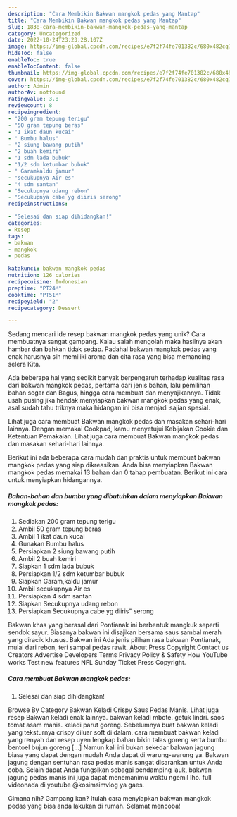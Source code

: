 ```yaml
---
description: "Cara Membikin Bakwan mangkok pedas yang Mantap"
title: "Cara Membikin Bakwan mangkok pedas yang Mantap"
slug: 1838-cara-membikin-bakwan-mangkok-pedas-yang-mantap
category: Uncategorized
date: 2022-10-24T23:23:28.107Z
image: https://img-global.cpcdn.com/recipes/e7f2f74fe701382c/680x482cq70/bakwan-mangkok-pedas-foto-resep-utama.jpg
hideToc: false
enableToc: true
enableTocContent: false
thumbnail: https://img-global.cpcdn.com/recipes/e7f2f74fe701382c/680x482cq70/bakwan-mangkok-pedas-foto-resep-utama.jpg
cover: https://img-global.cpcdn.com/recipes/e7f2f74fe701382c/680x482cq70/bakwan-mangkok-pedas-foto-resep-utama.jpg
author: Admin
authorAv: notfound
ratingvalue: 3.8
reviewcount: 8
recipeingredient:
- "200 gram tepung terigu"
- "50 gram tepung beras"
- "1 ikat daun kucai"
- " Bumbu halus"
- "2 siung bawang putih"
- "2 buah kemiri"
- "1 sdm lada bubuk"
- "1/2 sdm ketumbar bubuk"
- " Garamkaldu jamur"
- "secukupnya Air es"
- "4 sdm santan"
- "Secukupnya udang rebon"
- "Secukupnya cabe yg diiris serong"
recipeinstructions:

- "Selesai dan siap dihidangkan!"
categories:
- Resep
tags:
- bakwan
- mangkok
- pedas

katakunci: bakwan mangkok pedas 
nutrition: 126 calories
recipecuisine: Indonesian
preptime: "PT24M"
cooktime: "PT51M"
recipeyield: "2"
recipecategory: Dessert

---
```





Sedang mencari ide resep bakwan mangkok pedas yang unik? Cara membuatnya sangat gampang. Kalau salah mengolah maka hasilnya akan hambar dan bahkan tidak sedap. Padahal bakwan mangkok pedas yang enak harusnya sih memiliki aroma dan cita rasa yang bisa memancing selera Kita.





Ada beberapa hal yang sedikit banyak berpengaruh terhadap kualitas rasa dari bakwan mangkok pedas, pertama dari jenis bahan, lalu pemilihan bahan segar dan Bagus, hingga cara membuat dan menyajikannya. Tidak usah pusing jika hendak menyiapkan bakwan mangkok pedas yang enak,      asal sudah tahu triknya maka hidangan ini bisa menjadi sajian spesial.














Lihat juga cara membuat Bakwan mangkok pedas dan masakan sehari-hari lainnya. Dengan memakai Cookpad, kamu menyetujui Kebijakan Cookie dan Ketentuan Pemakaian. Lihat juga cara membuat Bakwan mangkok pedas dan masakan sehari-hari lainnya.






Berikut ini ada beberapa cara mudah dan praktis untuk membuat bakwan mangkok pedas yang siap dikreasikan. Anda bisa menyiapkan Bakwan mangkok pedas memakai 13 bahan dan 0 tahap pembuatan. Berikut ini cara untuk menyiapkan hidangannya.

<!--inarticleads1-->

##### Bahan-bahan dan bumbu yang dibutuhkan dalam menyiapkan Bakwan mangkok pedas:

1. Sediakan 200 gram tepung terigu
1. Ambil 50 gram tepung beras
1. Ambil 1 ikat daun kucai
1. Gunakan  Bumbu halus
1. Persiapkan 2 siung bawang putih
1. Ambil 2 buah kemiri
1. Siapkan 1 sdm lada bubuk
1. Persiapkan 1/2 sdm ketumbar bubuk
1. Siapkan  Garam,kaldu jamur
1. Ambil secukupnya Air es
1. Persiapkan 4 sdm santan
1. Siapkan Secukupnya udang rebon
1. Persiapkan Secukupnya cabe yg diiris&#34; serong


Bakwan khas yang berasal dari Pontianak ini berbentuk mangkuk seperti sendok sayur. Biasanya bakwan ini disajikan bersama saus sambal merah yang diracik khusus. Bakwan ini Ada jenis pilihan rasa bakwan Pontianak, mulai dari rebon, teri sampai pedas rawit. About Press Copyright Contact us Creators Advertise Developers Terms Privacy Policy &amp; Safety How YouTube works Test new features NFL Sunday Ticket Press Copyright. 

<!--inarticleads2-->

##### Cara membuat Bakwan mangkok pedas:


1. Selesai dan siap dihidangkan!

Browse By Category Bakwan Keladi Crispy Saus Pedas Manis. Lihat juga resep Bakwan keladi enak lainnya. bakwan keladi mbote. getuk lindri. saos tomat asam manis. keladi parut goreng. Sebelumnya buat bakwan keladi yang teksturnya crispy diluar soft di dalam. cara membuat bakwan keladi yang renyah dan resep uyen lengkap bahan bikin talas goreng serta bumbu bentoel bujun goreng […] Namun kali ini bukan sekedar bakwan jagung biasa yang dapat dengan mudah Anda dapat di warung-warung ya. Bakwan jagung dengan sentuhan rasa pedas manis sangat disarankan untuk Anda coba. Selain dapat Anda fungsikan sebagai pendamping lauk, bakwan jagung pedas manis ini juga dapat menemanimu waktu ngemil lho. full videonada di youtube @kosimsimvlog ya gaes. 

Gimana nih? Gampang kan? Itulah cara menyiapkan bakwan mangkok pedas yang bisa anda lakukan di rumah. Selamat mencoba!
